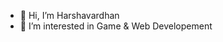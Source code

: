 - 👋 Hi, I’m Harshavardhan
- 👀 I’m interested in Game & Web Developement

<!---
harsha-0110/harsha-0110 is a ✨ special ✨ repository because its `README.md` (this file) appears on your GitHub profile.
You can click the Preview link to take a look at your changes.
--->
